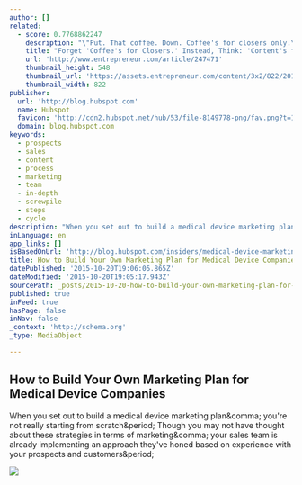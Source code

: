 ```yaml
---
author: []
related:
  - score: 0.7768862247
    description: "\"Put. That coffee. Down. Coffee's for closers only.\" If you work in sales or marketing, you know well that line from Alec Baldwin's character in . Indeed, \"always be closing\" has long been the go-to battle cry of sales."
    title: "Forget 'Coffee's for Closers.' Instead, Think: 'Content's for Closers.'"
    url: 'http://www.entrepreneur.com/article/247471'
    thumbnail_height: 548
    thumbnail_url: 'https://assets.entrepreneur.com/content/3x2/822/20150727205423-alec-baldwin-put-that-coffee-down-still.jpeg'
    thumbnail_width: 822
publisher:
  url: 'http://blog.hubspot.com'
  name: Hubspot
  favicon: 'http://cdn2.hubspot.net/hub/53/file-8149778-png/fav.png?t=1445367474675'
  domain: blog.hubspot.com
keywords:
  - prospects
  - sales
  - content
  - process
  - marketing
  - team
  - in-depth
  - screwpile
  - steps
  - cycle
description: "When you set out to build a medical device marketing plan, you're not really starting from scratch. Though you may not have thought about these strategies in terms of marketing, your sales team is already implementing an approach they've honed based on experience with your prospects and customers."
inLanguage: en
app_links: []
isBasedOnUrl: 'http://blog.hubspot.com/insiders/medical-device-marketing'
title: How to Build Your Own Marketing Plan for Medical Device Companies
datePublished: '2015-10-20T19:06:05.865Z'
dateModified: '2015-10-20T19:05:17.943Z'
sourcePath: _posts/2015-10-20-how-to-build-your-own-marketing-plan-for-medical-device-comp.md
published: true
inFeed: true
hasPage: false
inNav: false
_context: 'http://schema.org'
_type: MediaObject

---
```

<article style=""><h1>How to Build Your Own Marketing Plan for Medical Device Companies</h1><p>When you set out to build a medical device marketing plan&amp;comma; you're not really starting from scratch&amp;period; Though you may not have thought about these strategies in terms of marketing&amp;comma; your sales team is already implementing an approach they've honed based on experience with your prospects and customers&amp;period;</p><img src="http://cdn2.hubspot.net/hubfs/53/00-Blog_Thinkstock_Images/Stock_Photography_Websites.jpeg?t=1445367474675" /></article>